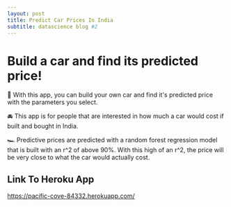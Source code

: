 ```yaml
---
layout: post
title: Predict Car Prices In India
subtitle: datascience blog #2
---
```


# Build a car and find its predicted price!

🚗 With this app, you can build your own car and find it's predicted price with the parameters you select.

🚘 This app is for people that are interested in how much a car would cost if built and bought in India.

🏎️ Predictive prices are predicted with a random forest regression model that is built with an r^2 of above 90%. With this high of an r^2, the price will be very close to what the car would actually cost.


## Link To Heroku App
https://pacific-cove-84332.herokuapp.com/
